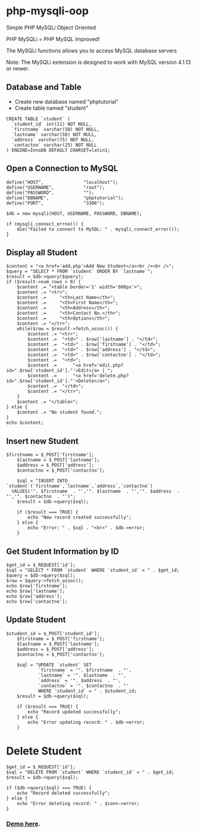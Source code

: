 # php-mysqli-oop

Simple PHP MySQLi Object Oriented

PHP MySQLi = PHP MySQL Improved!

The MySQLi functions allows you to access MySQL database servers

Note: The MySQLi extension is designed to work with MySQL version 4.1.13 or newer.

## Database and Table
- Create new database named "phptutorial"
- Create table named "student"
```
CREATE TABLE `student` (
  `student_id` int(11) NOT NULL,
  `firstname` varchar(50) NOT NULL,
  `lastname` varchar(50) NOT NULL,
  `address` varchar(75) NOT NULL,
  `contactno` varchar(25) NOT NULL
) ENGINE=InnoDB DEFAULT CHARSET=latin1;
```

## Open a Connection to MySQL
```
define("HOST",               "localhost");
define("USERNAME",           "root");
define("PASSWORD",           "");
define("DBNAME",             "phptutorial");
define("PORT",               "3306");

$db = new mysqli(HOST, USERNAME, PASSWORD, DBNAME);

if (mysqli_connect_errno()) {
	die("Failed to connect to MySQL: " . mysqli_connect_error());
}
```

## Display all Student
```
$content = "<a href='add.php'>Add New Student</a><br /><br />";
$query = "SELECT * FROM `student` ORDER BY `lastname`";
$result = $db->query($query);
if ($result->num_rows > 0) {
	$content .= "<table border='1' width='600px'>";
	$content .= "<tr>";
	$content .= 	"<th>Last Name</th>";
	$content .= 	"<th>First Name</th>";
	$content .= 	"<th>Address</th>";
	$content .= 	"<th>Contact No.</th>";
	$content .= 	"<th>Options</th>";
	$content .= "</tr>";
	while($row = $result->fetch_assoc()) {
		$content .= "<tr>";
		$content .=	 "<td>" . $row['lastname'] . "</td>";
		$content .=	 "<td>" . $row['firstname'] . "</td>";
		$content .=	 "<td>" . $row['address'] . "</td>";
		$content .=	 "<td>" . $row['contactno'] . "</td>";
		$content .=	 "<td>";
		$content .=		 "<a href='edit.php?id=".$row['student_id']."'>Edit</a> | ";
		$content .=		 "<a href='delete.php?id=".$row['student_id']."'>Delete</a>";
		$content .=	 "</td>";
		$content .= "</tr>";
	}
	$content .= "</table>";
} else {
	$content .= "No student found.";
}
echo $content;
```

## Insert new Student
```
$firstname = $_POST['firstname'];
	$lastname = $_POST['lastname'];
	$address = $_POST['address'];
	$contactno = $_POST['contactno'];

	$sql = "INSERT INTO `student`(`firstname`,`lastname`,`address`,`contactno`) 
  VALUES('". $firstname  . "','". $lastname  . "','". $address  . "','". $contactno  . "')";
	$result = $db->query($sql);

	if ($result === TRUE) {
		echo "New record created successfully";
	} else {
		echo "Error: " . $sql . "<br>" . $db->error;
	}
```

## Get Student Information by ID
```
$get_id = $_REQUEST['id'];
$sql = "SELECT * FROM `student` WHERE `student_id` = " . $get_id;
$query = $db->query($sql);
$row = $query->fetch_assoc();
echo $row['firstname'];
echo $row['lastname'];
echo $row['address'];
echo $row['contactno'];
```

## Update Student
```
$student_id = $_POST['student_id'];
	$firstname = $_POST['firstname'];
	$lastname = $_POST['lastname'];
	$address = $_POST['address'];
	$contactno = $_POST['contactno'];

	$sql = "UPDATE `student` SET 
			`firstname` = '". $firstname  . "',
			`lastname` = '". $lastname  . "',
			`address` = '". $address  . "',
			`contactno` = '". $contactno  . "'
			WHERE `student_id` = " . $student_id;
	$result = $db->query($sql);

	if ($result === TRUE) {
		echo "Record updated successfully";
	} else {
		echo "Error updating record: " . $db->error;
	}
```


# Delete Student
```
$get_id = $_REQUEST['id'];
$sql = "DELETE FROM `student` WHERE `student_id` = " . $get_id;
$result = $db->query($sql);

if ($db->query($sql) === TRUE) {
    echo "Record deleted successfully";
} else {
    echo "Error deleting record: " . $conn->error;
}
```

### [Demo here](http://jaysonsarino.com/phptutorial/php-mysqli-oo).
